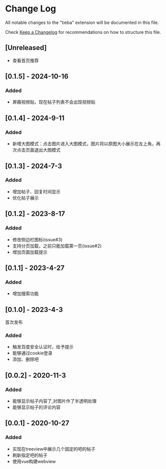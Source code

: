 # Change Log

All notable changes to the "tieba" extension will be documented in this file.

Check [Keep a Changelog](http://keepachangelog.com/) for recommendations on how to structure this file.

## [Unreleased]

- 查看首页推荐

## [0.1.5] - 2024-10-16
### Added
- 屏蔽视频贴，现在帖子列表不会出现视频贴

## [0.1.4] - 2024-9-11
### Added
- 新增大图模式：点击图片进入大图模式，图片将以原图大小展示在左上角，再次点击页面退出大图模式

## [0.1.3] - 2024-7-3
### Added
- 增加帖子、回复时间显示
- 优化帖子展示

## [0.1.2] - 2023-8-17
### Added
- 修改侧边栏图标(issue#3)
- 支持分页加载，之前只能加载第一页(issue#2)
- 增加页面加载提示

## [0.1.1] - 2023-4-27
### Added
- 增加搜索功能

## [0.1.0] - 2023-4-3
首次发布
### Added
- 触发百度安全认证时，给予提示
- 能够通过cookie登录
- 添加、删除吧

## [0.0.2] - 2020-11-3
### Added
- 能够显示帖子内容了,对图片作了半透明处理
- 能够显示帖子的评论内容

## [0.0.1] - 2020-10-27
### Added
- 实现在treeview中展示几个固定的吧的帖子
- 刷新指定吧的帖子
- 使用vue构建webview